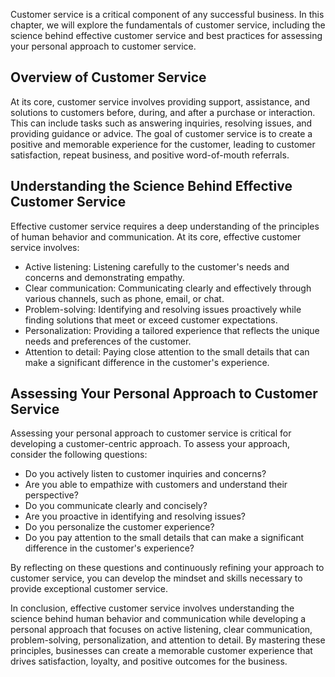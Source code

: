 
Customer service is a critical component of any successful business. In this chapter, we will explore the fundamentals of customer service, including the science behind effective customer service and best practices for assessing your personal approach to customer service.

Overview of Customer Service
----------------------------

At its core, customer service involves providing support, assistance, and solutions to customers before, during, and after a purchase or interaction. This can include tasks such as answering inquiries, resolving issues, and providing guidance or advice. The goal of customer service is to create a positive and memorable experience for the customer, leading to customer satisfaction, repeat business, and positive word-of-mouth referrals.

Understanding the Science Behind Effective Customer Service
-----------------------------------------------------------

Effective customer service requires a deep understanding of the principles of human behavior and communication. At its core, effective customer service involves:

* Active listening: Listening carefully to the customer's needs and concerns and demonstrating empathy.
* Clear communication: Communicating clearly and effectively through various channels, such as phone, email, or chat.
* Problem-solving: Identifying and resolving issues proactively while finding solutions that meet or exceed customer expectations.
* Personalization: Providing a tailored experience that reflects the unique needs and preferences of the customer.
* Attention to detail: Paying close attention to the small details that can make a significant difference in the customer's experience.

Assessing Your Personal Approach to Customer Service
----------------------------------------------------

Assessing your personal approach to customer service is critical for developing a customer-centric approach. To assess your approach, consider the following questions:

* Do you actively listen to customer inquiries and concerns?
* Are you able to empathize with customers and understand their perspective?
* Do you communicate clearly and concisely?
* Are you proactive in identifying and resolving issues?
* Do you personalize the customer experience?
* Do you pay attention to the small details that can make a significant difference in the customer's experience?

By reflecting on these questions and continuously refining your approach to customer service, you can develop the mindset and skills necessary to provide exceptional customer service.

In conclusion, effective customer service involves understanding the science behind human behavior and communication while developing a personal approach that focuses on active listening, clear communication, problem-solving, personalization, and attention to detail. By mastering these principles, businesses can create a memorable customer experience that drives satisfaction, loyalty, and positive outcomes for the business.
